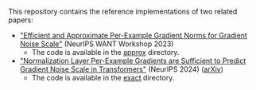 This repository contains the reference implementations of two related papers:

- ["Efficient and Approximate Per-Example Gradient Norms for Gradient Noise Scale"][approxpaper] (NeurIPS WANT Workshop 2023)
    - The code is available in the [approx][] directory.
- ["Normalization Layer Per-Example Gradients are Sufficient to Predict Gradient Noise Scale in Transformers"][exactpaper] (NeurIPS 2024) ([arXiv][])
    - The code is available in the [exact][] directory.

[approxpaper]: https://openreview.net/forum?id=xINTMAvPQA
[exactpaper]: https://neurips.cc/virtual/2024/poster/95128
[approx]: https://github.com/CerebrasResearch/nanoGNS/tree/main/approx
[exact]: https://github.com/CerebrasResearch/nanoGNS/tree/main/exact
[arxiv]: https://arxiv.org/abs/2411.00999

